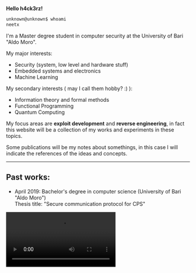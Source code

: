 <!--
.. title: Welcome
.. slug: index
.. date: 2021-01-14 22:55:14 UTC+01:00
.. tags: 
.. category: 
.. link: 
.. description: 
.. type: text
-->

**Hello h4ck3rz!**

```bash
unknown@unknown$ whoami
neetx
```

I'm a Master degree student in computer security at the University of Bari "Aldo Moro".<br>

My major interests:

- Security (system, low level and hardware stuff)
- Embedded systems and electronics
- Machine Learning

My secondary interests ( may I call them hobby? :) ):

- Information theory and formal methods
- Functional Programming
- Quantum Computing

My focus areas are **exploit development** and **reverse engineering**, 
in fact this website will be a collection of my works and experiments in
these topics.

Some publications will be my notes about somethings, in this case I will 
indicate the references of the ideas and concepts.
__________________________________________________________________________

## Past works:

- April 2019: Bachelor's degree in computer science (University of Bari "Aldo Moro")<br>Thesis title: "Secure communication protocol for CPS"


<video src="https://dms.licdn.com/playback/C4D05AQFp62tPOXoxCw/43a9259daf6641e9b98374ecb24358e7/feedshare-mp4_3300-captions-thumbnails/1507940147251-drlcss?e=1610888400&amp;v=beta&amp;t=j0Dqt-su3b-SZqtTJEUv5vIWSy01bRaQjnEE51X6GAA" class="center"  controls frameborder="0" allow="accelerometer; autoplay; encrypted-media; gyroscope; picture-in-picture" allowfullscreen></video>
